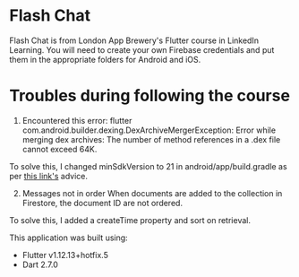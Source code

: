 # Flash Chat

Flash Chat is from London App Brewery's Flutter course in LinkedIn Learning.
You will need to create your own Firebase credentials and put them in the appropriate folders for Android and iOS.

# Troubles during following the course
1. Encountered this error:
flutter com.android.builder.dexing.DexArchiveMergerException: Error while merging dex archives: The number of method references in a .dex file cannot exceed 64K.

To solve this, I changed minSdkVersion to 21 in android/app/build.gradle as per [this link's](https://github.com/flutter/flutter/issues/20747#issuecomment-536337915) advice.

2. Messages not in order
When documents are added to the collection in Firestore, the document ID are not ordered.

To solve this, I added a createTime property and sort on retrieval.

This application was built using:
- Flutter v1.12.13+hotfix.5
- Dart 2.7.0
